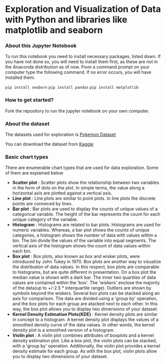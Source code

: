 # Exploration and Visualization of Data with Python and libraries like matplotlib and seaborn

### About this Jupyter Notebook
To run this notebook you need to install necessary packages, listed down. If you have not done so, you will need to install them first, as these are not in the Anaconda distribution as of now. From a command prompt on your computer type the following command. If no error occurs, you will have installed them.

```pip install seaborn```
```pip install pandas```
```pip install matplotlib```

### How to get started?
Fork the repository to run the jupyter notebook on your own computer.

### About the dataset
The datasets used for exploration is [Pokemon Dataset](https://github.com/Praneet460/DataVisualizationPyDelhi/blob/master/pokemon.csv) 

You can download the dataset from [Kaggle](https://www.kaggle.com/rounakbanik/pokemon/home)

### Basic chart types
There are enumerable chart types that are used for data exploration. Some of them are explained below
* <b>Scatter plot</b> : Scatter plots show the relationship between two variables in the form of dots on the plot. In simple terms, the value along a horizontal axis are plotted against a vertical axis.
* <b>Line plot</b> : Line plots are similar to point plots. In line plots the discrete points are conneced by lines.
* <b>Bar plot</b> : Bar plots are used to display the counts of unique values of a categorical variable. The height of the bar represents the count for each unique category of the variable.
* <b>Histogram</b> : Histograms are related to bar plots. Histograms are used for numeric variables. Whereas, a bar plot shows the counts of unique categories, a histogram shows the number of data with values within a bin. The bin divide the values of the variable into equal segments. The vertical axis of the histogram shows the count of data values within each bin.
* <b>Box plot</b> : Box plots, also known as box and wisker plots, were introduced by John Tukey in 1970. Box plots are another way to visualize the distribution of data values. In this respect, box plots are comparable to histograms, but are quite different in presentation. On a box plot the median value is shown with a dark bar. The inner two quartiles of data values are contained within the 'box'. The 'wiskers' enclose the majority of the data(up to +/-2.5 * interquartile range). Outliers are shown by symbols beyond the wiskers. Several box plots can be stacked along an axis for comparison. The data are divided using a 'group by' operation, and the box plots for each group are atacked next to each other. In this way, the box plot allows you to display two dimensions of your dataset.
* <b>Kernel Density Estimation Plots(KDE)</b> : Kernel density plots are similar in concept to a histogram. A kernel density plot displays the values of a smoothed density curve of the data values. In other words, the kernel density plot is a smoothed version of a histogram.
* <b>Violin plot</b> : A violin plot combines attributes of boxplots and a kernel density estimation plot. Like a box plot, the violin plots can be stacked, with a 'group by' operation. Additionally, the violin plot provides a kernel density estimate for each group. As with the box plot, violin plots allow you to display two dimensions of your dataset.
